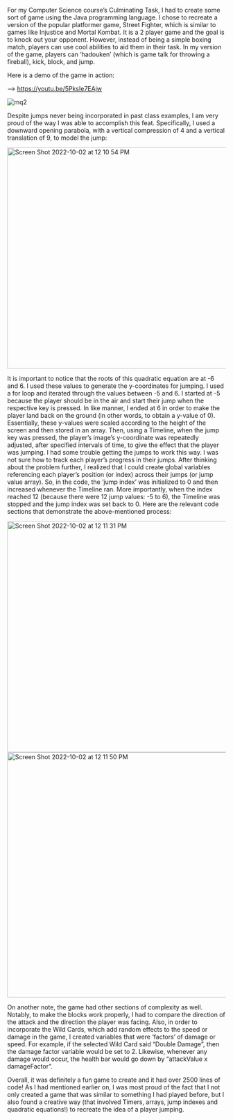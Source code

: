 For my Computer Science course’s Culminating Task, I had to create some sort of game using the Java programming language. I chose to recreate a version of the popular platformer game, Street Fighter, which is similar to games like Injustice and Mortal Kombat. It is a 2 player game and the goal is to knock out your opponent. However, instead of being a simple boxing match, players can use cool abilities to aid them in their task. In my version of the game, players can ‘hadouken’ (which is game talk for throwing a fireball), kick, block, and jump.

Here is a demo of the game in action:

--> https://youtu.be/5PksIe7EAjw

![mq2](https://user-images.githubusercontent.com/37419003/193457740-9635c9a0-5057-4710-bbc0-8a289da5532d.jpg)

Despite jumps never being incorporated in past class examples, I am very proud of the way I was able to accomplish this feat. Specifically, I used a downward opening parabola, with a vertical compression of 4 and a vertical translation of 9, to model the jump:

<img width="509" alt="Screen Shot 2022-10-02 at 12 10 54 PM" src="https://user-images.githubusercontent.com/37419003/193464361-396035fd-aa05-4fab-bb5e-04e66dbd9f1f.png">

It is important to notice that the roots of this quadratic equation are at -6 and 6. I used these values to generate the y-coordinates for jumping. I used a for loop and iterated through the values between -5 and 6. I started at -5 because the player should be in the air and start their jump when the respective key is pressed. In like manner, I ended at 6 in order to make the player land back on the ground (in other words, to obtain a y-value of 0). Essentially, these y-values were scaled according to the height of the screen and then stored in an array. Then, using a Timeline, when the jump key was pressed, the player’s image’s y-coordinate was repeatedly adjusted, after specified intervals of time, to give the effect that the player was jumping. I had some trouble getting the jumps to work this way. I was not sure how to track each player’s progress in their jumps. After thinking about the problem further, I realized that I could create global variables referencing each player’s position (or index) across their jumps (or jump value array). So, in the code, the ‘jump index’ was initialized to 0 and then increased whenever the Timeline ran. More importantly, when the index reached 12 (because there were 12 jump values: -5 to 6), the Timeline was stopped and the jump index was set back to 0. Here are the relevant code sections that demonstrate the above-mentioned process:

<img width="532" alt="Screen Shot 2022-10-02 at 12 11 31 PM" src="https://user-images.githubusercontent.com/37419003/193464405-ee739638-48b6-4971-8d1f-4f078f70c538.png">
<img width="564" alt="Screen Shot 2022-10-02 at 12 11 50 PM" src="https://user-images.githubusercontent.com/37419003/193464420-48be7780-4585-4f41-9aa7-f72611c3bd11.png">

On another note, the game had other sections of complexity as well. Notably, to make the blocks work properly, I had to compare the direction of the attack and the direction the player was facing. Also, in order to incorporate the Wild Cards, which add random effects to the speed or damage in the game, I created variables that were ‘factors’ of damage or speed. For example, if the selected Wild Card said “Double Damage”, then the damage factor variable would be set to 2. Likewise, whenever any damage would occur, the health bar would go down by “attackValue x damageFactor”.

Overall, it was definitely a fun game to create and it had over 2500 lines of code! As I had mentioned earlier on, I was most proud of the fact that I not only created a game that was similar to something I had played before, but I also found a creative way (that involved Timers, arrays, jump indexes and quadratic equations!) to recreate the idea of a player jumping. 
